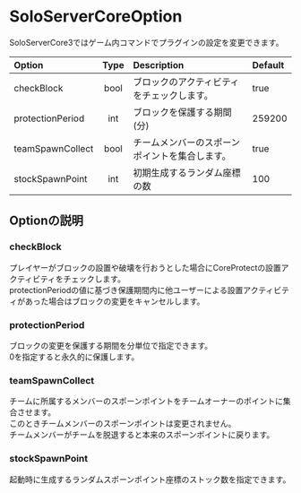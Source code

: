 # SoloServerCoreOption
SoloServerCore3ではゲーム内コマンドでプラグインの設定を変更できます。

| Option | Type | Description | Default |
| :--- | :---: | :--- | :--- |
| checkBlock | bool | ブロックのアクティビティをチェックします。 | true |
| protectionPeriod | int | ブロックを保護する期間 (分)  | 259200 |
| teamSpawnCollect | bool | チームメンバーのスポーンポイントを集合します。 | true |
| stockSpawnPoint | int | 初期生成するランダム座標の数 | 100 |

## Optionの説明
### checkBlock
プレイヤーがブロックの設置や破壊を行おうとした場合にCoreProtectの設置アクティビティをチェックします。  
protectionPeriodの値に基づき保護期間内に他ユーザーによる設置アクティビティがあった場合はブロックの変更をキャンセルします。

### protectionPeriod
ブロックの変更を保護する期間を分単位で指定できます。  
0を指定すると永久的に保護します。

### teamSpawnCollect
チームに所属するメンバーのスポーンポイントをチームオーナーのポイントに集合させます。  
このときチームメンバーのスポーンポイントは変更されません。  
チームメンバーがチームを脱退すると本来のスポーンポイントに戻ります。

### stockSpawnPoint
起動時に生成するランダムスポーンポイント座標のストック数を指定できます。